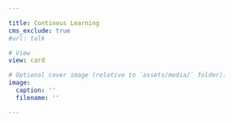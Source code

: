```yaml
---

title: Continous Learning
cms_exclude: true
#url: talk

# View
view: card

# Optional cover image (relative to `assets/media/` folder).
image:
  caption: ''
  filename: ''

---
```

